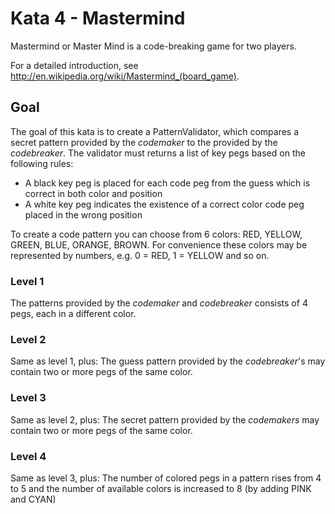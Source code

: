 # Kata 4 - Mastermind

Mastermind or Master Mind is a code-breaking game for two players.

For a detailed introduction, see http://en.wikipedia.org/wiki/Mastermind_(board_game).


## Goal

The goal of this kata is to create a PatternValidator, which compares a secret pattern provided by the 
_codemaker_ to the provided by the _codebreaker_. The validator must returns a list of key pegs based on the
following rules:
- A black key peg is placed for each code peg from the guess which is correct in both color and position
- A white key peg indicates the existence of a correct color code peg placed in the wrong position

To create a code pattern you can choose from 6 colors: RED, YELLOW, GREEN, BLUE, ORANGE, BROWN. For convenience
these colors may be represented by numbers, e.g. 0 = RED, 1 = YELLOW and so on.


### Level 1

The patterns provided by the _codemaker_ and _codebreaker_ consists of 4 pegs, each in a different color.


### Level 2

Same as level 1, plus: The guess pattern provided by the _codebreaker_'s may contain two or more pegs of the same color.


### Level 3

Same as level 2, plus: The secret pattern provided by the _codemakers_ may contain two or more pegs of the same color.


### Level 4

Same as level 3, plus: The number of colored pegs in a pattern rises from 4 to 5 and the number of available
colors is increased to 8 (by adding PINK and CYAN)
